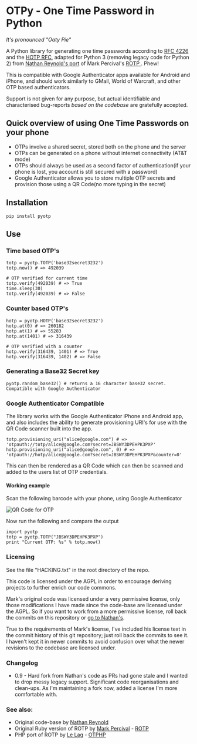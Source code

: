 # OTPy - One Time Password in Python
*It's pronounced "Oaty Pie"*

A Python library for generating one time passwords according to
[RFC 4226](http://tools.ietf.org/html/rfc4226) and the
[HOTP RFC](http://tools.ietf.org/html/draft-mraihi-totp-timebased-00),
adapted for Python 3 (removing legacy code for Python 2) from
[Nathan Reynold's port](https://github.com/nathforge/pyotp) of
Mark Percival's [ ROTP ](https://github.com/mdp/rotp). Phew!

This is compatible with Google Authenticator apps available for Android
and iPhone, and should work similarly to GMail, World of Warcraft, and
other OTP based authenticators.

Support is not given for any purpose, but actual identifiable and
characterised bug-reports *based on the codebase* are gratefully accepted.

## Quick overview of using One Time Passwords on your phone

* OTPs involve a shared secret, stored both on the phone and the server
* OTPs can be generated on a phone without internet connectivity (AT&T mode)
* OTPs should always be used as a second factor of authentication(if your phone is lost, you account is still secured with a password)
* Google Authenticator allows you to store multiple OTP secrets and provision those using a QR Code(no more typing in the secret)

## Installation

    pip install pyotp

## Use

### Time based OTP's

    totp = pyotp.TOTP('base32secret3232')
    totp.now() # => 492039

    # OTP verified for current time
    totp.verify(492039) # => True
    time.sleep(30)
    totp.verify(492039) # => False

### Counter based OTP's

    hotp = pyotp.HOTP('base32secret3232')
    hotp.at(0) # => 260182
    hotp.at(1) # => 55283
    hotp.at(1401) # => 316439

    # OTP verified with a counter
    hotp.verify(316439, 1401) # => True
    hotp.verify(316439, 1402) # => False

### Generating a Base32 Secret key

    pyotp.random_base32() # returns a 16 character base32 secret. Compatible with Google Authenticator

### Google Authenticator Compatible

The library works with the Google Authenticator iPhone and Android app, and also
includes the ability to generate provisioning URI's for use with the QR Code scanner
built into the app.

    totp.provisioning_uri("alice@google.com") # => 'otpauth://totp/alice@google.com?secret=JBSWY3DPEHPK3PXP'
    hotp.provisioning_uri("alice@google.com", 0) # => 'otpauth://hotp/alice@google.com?secret=JBSWY3DPEHPK3PXP&counter=0'

This can then be rendered as a QR Code which can then be scanned and added to the users
list of OTP credentials.

#### Working example

Scan the following barcode with your phone, using Google Authenticator

![QR Code for OTP](http://chart.apis.google.com/chart?cht=qr&chs=250x250&chl=otpauth%3A%2F%2Ftotp%2Falice%40google.com%3Fsecret%3DJBSWY3DPEHPK3PXP)

Now run the following and compare the output

    import pyotp
    totp = pyotp.TOTP("JBSWY3DPEHPK3PXP")
    print "Current OTP: %s" % totp.now()

### Licensing
See the file "HACKING.txt" in the root directory of the repo.

This code is licensed under the AGPL in order to encourage deriving projects
to further enrich our code commons.

Mark's original code was licensed under a very permissive license, only
those modifications I have made since the code-base are licensed under
the AGPL. So if you want to work from a more permissive license, roll back
the commits on this repository or [go to Nathan's](https://github.com/nathforge/pyotp).

True to the requirements of Mark's license, I've included his license text
in the commit history of this git repository; just roll back the commits
to see it. I haven't kept it in newer commits to avoid confusion over what
the newer revisions to the codebase are licensed under.

### Changelog

- 0.9 - Hard fork from Nathan's code as PRs had gone stale and I wanted
    to drop messy legacy support. Significant code reorganisations and clean-ups.
    As I'm maintaining a fork now, added a license I'm more comfortable with.

### See also:

* Original code-base by [Nathan Reynold](https://github.com/nathforge/pyotp)
* Original Ruby version of ROTP by [Mark Percival](https://github.com/mdp) - [ROTP](https://github.com/mdp/rotp)
* PHP port of ROTP by [Le Lag](https://github.com/lelag) - [OTPHP](https://github.com/lelag/otphp)

